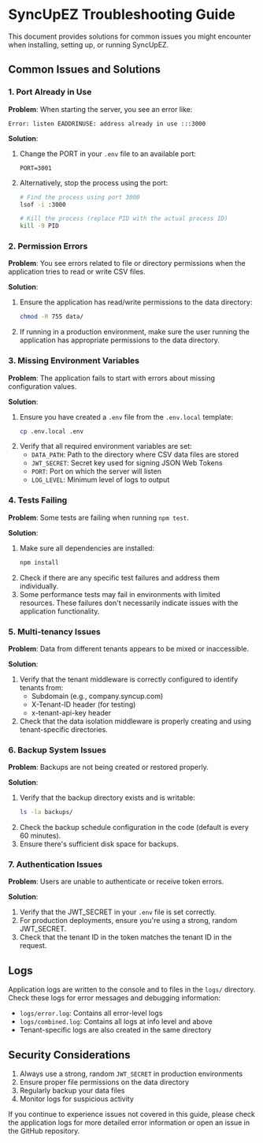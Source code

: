 # SyncUpEZ Troubleshooting Guide

This document provides solutions for common issues you might encounter when installing, setting up, or running SyncUpEZ.

## Common Issues and Solutions

### 1. Port Already in Use

**Problem**: When starting the server, you see an error like:
```
Error: listen EADDRINUSE: address already in use :::3000
```

**Solution**: 
1. Change the PORT in your `.env` file to an available port:
   ```
   PORT=3001
   ```
2. Alternatively, stop the process using the port:
   ```bash
   # Find the process using port 3000
   lsof -i :3000
   
   # Kill the process (replace PID with the actual process ID)
   kill -9 PID
   ```

### 2. Permission Errors

**Problem**: You see errors related to file or directory permissions when the application tries to read or write CSV files.

**Solution**:
1. Ensure the application has read/write permissions to the data directory:
   ```bash
   chmod -R 755 data/
   ```
2. If running in a production environment, make sure the user running the application has appropriate permissions to the data directory.

### 3. Missing Environment Variables

**Problem**: The application fails to start with errors about missing configuration values.

**Solution**:
1. Ensure you have created a `.env` file from the `.env.local` template:
   ```bash
   cp .env.local .env
   ```
2. Verify that all required environment variables are set:
   - `DATA_PATH`: Path to the directory where CSV data files are stored
   - `JWT_SECRET`: Secret key used for signing JSON Web Tokens
   - `PORT`: Port on which the server will listen
   - `LOG_LEVEL`: Minimum level of logs to output

### 4. Tests Failing

**Problem**: Some tests are failing when running `npm test`.

**Solution**:
1. Make sure all dependencies are installed:
   ```bash
   npm install
   ```
2. Check if there are any specific test failures and address them individually.
3. Some performance tests may fail in environments with limited resources. These failures don't necessarily indicate issues with the application functionality.

### 5. Multi-tenancy Issues

**Problem**: Data from different tenants appears to be mixed or inaccessible.

**Solution**:
1. Verify that the tenant middleware is correctly configured to identify tenants from:
   - Subdomain (e.g., company.syncup.com)
   - X-Tenant-ID header (for testing)
   - x-tenant-api-key header
2. Check that the data isolation middleware is properly creating and using tenant-specific directories.

### 6. Backup System Issues

**Problem**: Backups are not being created or restored properly.

**Solution**:
1. Verify that the backup directory exists and is writable:
   ```bash
   ls -la backups/
   ```
2. Check the backup schedule configuration in the code (default is every 60 minutes).
3. Ensure there's sufficient disk space for backups.

### 7. Authentication Issues

**Problem**: Users are unable to authenticate or receive token errors.

**Solution**:
1. Verify that the JWT_SECRET in your `.env` file is set correctly.
2. For production deployments, ensure you're using a strong, random JWT_SECRET.
3. Check that the tenant ID in the token matches the tenant ID in the request.

## Logs

Application logs are written to the console and to files in the `logs/` directory. Check these logs for error messages and debugging information:
- `logs/error.log`: Contains all error-level logs
- `logs/combined.log`: Contains all logs at info level and above
- Tenant-specific logs are also created in the same directory

## Security Considerations

1. Always use a strong, random `JWT_SECRET` in production environments
2. Ensure proper file permissions on the data directory
3. Regularly backup your data files
4. Monitor logs for suspicious activity

If you continue to experience issues not covered in this guide, please check the application logs for more detailed error information or open an issue in the GitHub repository.